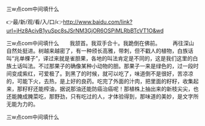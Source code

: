 三w点com中间填什么

👉最/新/观/看/入/口/👉http://www.baidu.com/link?url=jHz8AcivB1yuSpc8sJSrNM3GjOR6OSPiMLRbBTcVT1O&wd

三w点com中间填什么　　我颔首。我双手合十。我跪倒在佛前。
　　再往深山自然处挺进。树越来越密了，有一种颀长高雅，带刺，但不戳人的植物，白族话叫“兆单棵子”，译过来就是雀胆果，各地的叫法肯定是不同的，这是我们这里的白族土话叫法。不过那果子的确像某种小动物的胆。那果子一来是绿色的，过一段时间变成紫红，可爱极了。到黑了的时候，就可以吃了，味道倒不是很好，苦凉凉的，可能下火，去热，是上好的良药。吃完了外面的汁肉，把里面的籽籽，收集起来，那籽籽还能榨油，据说那油还能防癌治癌呢！那植株上抽出来的新枝尖尖，也还能腌成腌菜吃，那野劲，只有吃过的人，才体验得到，那味道的美妙，是文字所无能为力的。


三w点com中间填什么
